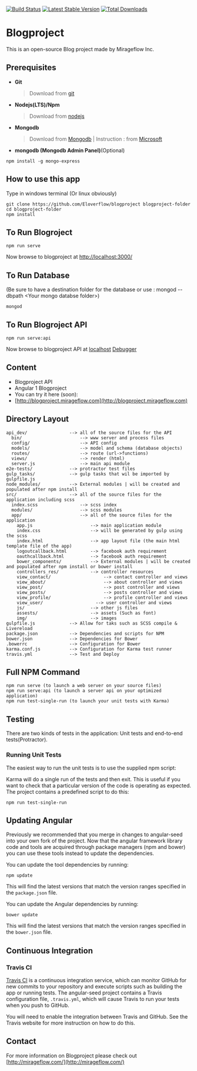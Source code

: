 [![Build Status](https://travis-ci.org/mirageflow/blogproject.svg)](https://travis-ci.org/mirageflow/blogproject)
[![Latest Stable Version](https://poser.pugx.org/mirageflow/blogproject/v/stable.svg)](https://packagist.org/packages/mirageflow/blogproject)
[![Total Downloads](https://poser.pugx.org/mirageflow/blogproject/d/total.svg)](https://packagist.org/packages/mirageflow/blogproject)

# Blogproject

This is an open-source Blog project made by Mirageflow Inc.


## Prerequisites

* **Git**
    > Download from [git](https://git-scm.com/)

* **Nodejs(LTS)/Npm**
    > Download from [nodejs](https://nodejs.org/en/download/)

* **Mongodb**
    > Download from [Mongodb](https://www.mongodb.org/downloads#production) | Instruction : from [Microsoft](https://code.msdn.microsoft.com/Mongo-Database-setup-on-6963f46f)

* **mongodb (Mongodb Admin Panel)**(Optional)
```
npm install -g mongo-express
```

## How to use this app

Type in windows terminal (Or linux obviously)

```
git clone https://github.com/Eloverflow/blogproject blogproject-folder
cd blogproject-folder
npm install
```

## To Run Blogroject
```
npm run serve
```
Now browse to blogproject at [http://localhost:3000/](http://localhost:3000/)

## To Run Database
(Be sure to have a destination folder for the database or use : mongod --dbpath \<Your mongo databse folder\>)
```
mongod
```

## To Run Blogroject API
```
npm run serve:api
```
Now browse to blogproject API at [localhost](http://localhost) [Debugger](http://localhost:8000)

## Content

- Blogproject API
- Angular 1 Blogproject
- You can try it here (soon):
- [http://blogproject.mirageflow.com](http://blogproject.mirageflow.com)


## Directory Layout

```
api_dev/                --> all of the source files for the API
  bin/                      --> www server and process files
  config/                   --> API config
  models/                   --> model and schema (database objects)
  routes/                   --> route (url->functions)
  views/                    --> render (html)
  server.js                 --> main api module
e2e-tests/              --> protractor test files
gulp_tasks/             --> gulp tasks that wil be imported by gulpfile.js
node_modules/           --> External modules | will be created and populated after npm install
src/                    --> all of the source files for the application including scss
  index.scss                --> scss index
  modules/                  --> scss modules
  app/                      --> all of the source files for the application
    app.js                      --> main application module
    index.css                   --> will be generated by gulp using the scss
    index.html                  --> app layout file (the main html template file of the app)
    logoutcallback.html         --> facebook auth requirement
    oauthcallback.html          --> facebook auth requirement
    bower_components/           --> External modules | will be created and populated after npm install or bower install
    controllers_res/            --> controller resources
    view_contact/                    --> contact controller and views
    view_about/                      --> about controller and views
    view_post/                       --> post controller and views
    view_posts/                      --> posts controller and views
    view_profile/                    --> profile controller and views
    view_user/                    --> user controller and views
    js/                         --> other js files
    assests/                    --> assets (Such as font)
    img/                        --> images
gulpfile.js             --> Allow for taks such as SCSS compile & Livereload
package.json            --> Dependencies and scripts for NPM
bower.json              --> Dependencies for Bower
.bowerrc                --> Configuration for Bower
karma.conf.js           --> Configuration for Karma test runner
travis.yml              --> Test and Deploy

```

## Full NPM Command
```
npm run serve (to launch a web server on your source files)
npm run serve:api (to launch a server api on your optimized application)
npm run test-single-run (to launch your unit tests with Karma)
```

## Testing

There are two kinds of tests in the application: Unit tests and end-to-end tests(Protractor).

### Running Unit Tests

The easiest way to run the unit tests is to use the supplied npm script:

Karma will do a single run of the tests and then exit.  This is useful if you want to
check that a particular version of the code is operating as expected.  The project contains a
predefined script to do this:

```
npm run test-single-run
```

## Updating Angular

Previously we recommended that you merge in changes to angular-seed into your own fork of the project.
Now that the angular framework library code and tools are acquired through package managers (npm and
bower) you can use these tools instead to update the dependencies.

You can update the tool dependencies by running:

```
npm update
```

This will find the latest versions that match the version ranges specified in the `package.json` file.

You can update the Angular dependencies by running:

```
bower update
```

This will find the latest versions that match the version ranges specified in the `bower.json` file.


## Continuous Integration

### Travis CI

[Travis CI][travis] is a continuous integration service, which can monitor GitHub for new commits
to your repository and execute scripts such as building the app or running tests. The angular-seed
project contains a Travis configuration file, `.travis.yml`, which will cause Travis to run your
tests when you push to GitHub.

You will need to enable the integration between Travis and GitHub. See the Travis website for more
instruction on how to do this.

## Contact

For more information on Blogproject please check out [http://mirageflow.com/](http://mirageflow.com/)

[git]: http://git-scm.com/
[bower]: http://bower.io
[npm]: https://www.npmjs.org/
[node]: http://nodejs.org
[protractor]: https://github.com/angular/protractor
[jasmine]: http://jasmine.github.io
[karma]: http://karma-runner.github.io
[travis]: https://travis-ci.org/
[http-server]: https://github.com/nodeapps/http-server
